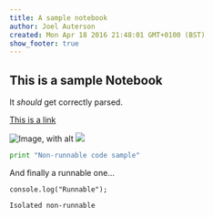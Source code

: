 ```yaml
---
title: A sample notebook
author: Joel Auterson
created: Mon Apr 18 2016 21:48:01 GMT+0100 (BST)
show_footer: true
---
```


## This is a sample Notebook

It _should_ get correctly parsed.

[This is a link](http://github.com)

![Image, with alt](https://github.com/thing.jpg "Optional title")
![](https://github.com/thing.jpg)

```python
print "Non-runnable code sample"
```

And finally a runnable one...

```javascript; runnable
console.log("Runnable");
```

```
Isolated non-runnable
```

